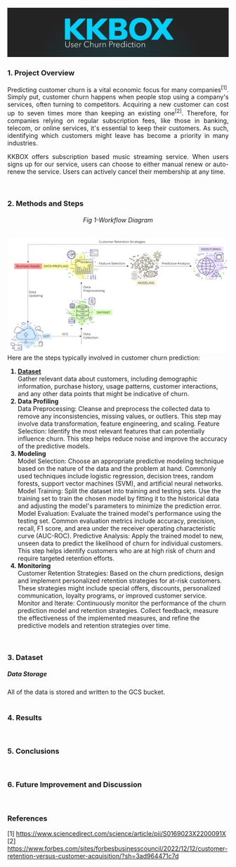 <p align="center">
<img src="https://github.com/theidari/customer_churn/blob/main/assets/churn_header_light.png">
</p>
<h3>1. Project Overview</h3>
<p align="justify">
Predicting customer churn is a vital economic focus for many companies<sup>[1]</sup>. Simply put, customer churn happens when people stop using a company's services, often turning to competitors. Acquiring a new customer can cost up to seven times more than keeping an existing one<sup>[2]</sup>. Therefore, for companies relying on regular subscription fees, like those in banking, telecom, or online services, it's essential to keep their customers. As such, identifying which customers might leave has become a priority in many industries.
</p>
<p align="justify">
KKBOX offers subscription based music streaming service. When users signs up for our service, users can choose to either manual renew or auto-renew the service. Users can actively cancel their membership at any time.
</p>
<img src="https://img.shields.io/badge/ -223337.svg?style=for-the-badge" width="1500px" height="1px">
<h3>2. Methods and Steps</h3>
<h6 align="center">Fig 1-Workflow Diagram</h6>
<img src="https://github.com/theidari/customer_churn/blob/main/assets/workflowfix.png">
Here are the steps typically involved in customer churn prediction:

<ol>
<b><li><a href="https://github.com/theidari/customer_churn/tree/main/data">Dataset</a></li></b> Gather relevant data about customers, including demographic information, purchase history, usage patterns, customer interactions, and any other data points that might be indicative of churn.
<b><li>Data Profiling</li></b>
  Data Preprocessing: Cleanse and preprocess the collected data to remove any inconsistencies, missing values, or outliers. This step may involve data transformation, feature engineering, and scaling.
Feature Selection: Identify the most relevant features that can potentially influence churn. This step helps reduce noise and improve the accuracy of the predictive models.
<b><li>Modeling</li></b>
Model Selection: Choose an appropriate predictive modeling technique based on the nature of the data and the problem at hand. Commonly used techniques include logistic regression, decision trees, random forests, support vector machines (SVM), and artificial neural networks.
Model Training: Split the dataset into training and testing sets. Use the training set to train the chosen model by fitting it to the historical data and adjusting the model's parameters to minimize the prediction error.
Model Evaluation: Evaluate the trained model's performance using the testing set. Common evaluation metrics include accuracy, precision, recall, F1 score, and area under the receiver operating characteristic curve (AUC-ROC).
Predictive Analysis: Apply the trained model to new, unseen data to predict the likelihood of churn for individual customers. This step helps identify customers who are at high risk of churn and require targeted retention efforts.
<b><li>Monitoring</li></b>
Customer Retention Strategies: Based on the churn predictions, design and implement personalized retention strategies for at-risk customers. These strategies might include special offers, discounts, personalized communication, loyalty programs, or improved customer service.
Monitor and Iterate: Continuously monitor the performance of the churn prediction model and retention strategies. Collect feedback, measure the effectiveness of the implemented measures, and refine the predictive models and retention strategies over time.
</ol>
<img src="https://img.shields.io/badge/ -223337.svg?style=for-the-badge" width="1500px" height="1px">
<h3>3. Dataset</h3>
<h5>Data Storage</h5>
All of the data is stored and written to the GCS bucket.
<img src="https://img.shields.io/badge/ -223337.svg?style=for-the-badge" width="1500px" height="1px">
<h3>4. Results</h3>

<img src="https://img.shields.io/badge/ -223337.svg?style=for-the-badge" width="1500px" height="1px">
<h3>5. Conclusions</h3>

<img src="https://img.shields.io/badge/ -223337.svg?style=for-the-badge" width="1500px" height="1px">
<h3>6. Future Improvement and Discussion</h3>

<img src="https://img.shields.io/badge/ -223337.svg?style=for-the-badge" width="1500px" height="1px">
<h3>References</h3>

[1] https://www.sciencedirect.com/science/article/pii/S0169023X2200091X <br>
[2] https://www.forbes.com/sites/forbesbusinesscouncil/2022/12/12/customer-retention-versus-customer-acquisition/?sh=3ad964471c7d

